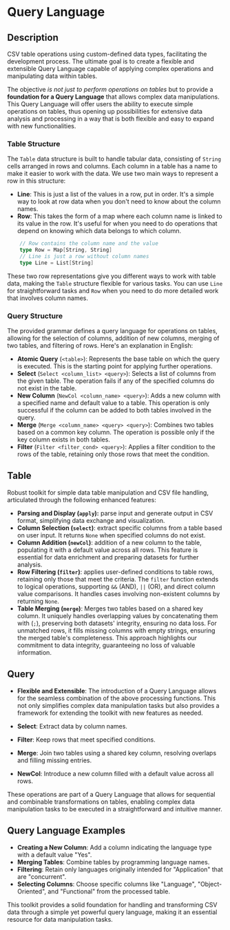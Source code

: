 # Query Language

## Description

CSV table operations using custom-defined data types, facilitating the development process. The ultimate goal is to create a flexible and extensible Query Language capable of applying complex operations and manipulating data within tables.

The objective *is not just to perform operations on tables* but to provide a **foundation for a Query Language** that allows complex data manipulations. This Query Language will offer users the ability to execute simple operations on tables, thus opening up possibilities for extensive data analysis and processing in a way that is both flexible and easy to expand with new functionalities.

### Table Structure

The `Table` data structure is built to handle tabular data, consisting of `String` cells arranged in rows and columns. Each column in a table has a name to make it easier to work with the data. We use two main ways to represent a row in this structure:

- **Line**: This is just a list of the values in a row, put in order. It's a simple way to look at row data when you don't need to know about the column names.
- **Row**: This takes the form of a map where each column name is linked to its value in the row. It's useful for when you need to do operations that depend on knowing which data belongs to which column.

```scala
    // Row contains the column name and the value
    type Row = Map[String, String]
    // Line is just a row without column names
    type Line = List[String]
```

These two row representations give you different ways to work with table data, making the `Table` structure flexible for various tasks. You can use `Line` for straightforward tasks and `Row` when you need to do more detailed work that involves column names.

### Query Structure

The provided grammar defines a query language for operations on tables, allowing for the selection of columns, addition of new columns, merging of two tables, and filtering of rows. Here's an explanation in English:

- **Atomic Query** (`<table>`): Represents the base table on which the query is executed. This is the starting point for applying further operations.
- **Select** (`Select <column_list> <query>`): Selects a list of columns from the given table. The operation fails if any of the specified columns do not exist in the table.
- **New Column** (`NewCol <column_name> <query>`): Adds a new column with a specified name and default value to a table. This operation is only successful if the column can be added to both tables involved in the query.
- **Merge** (`Merge <column_name> <query> <query>`): Combines two tables based on a common key column. The operation is possible only if the key column exists in both tables.
- **Filter** (`Filter <filter_cond> <query>`): Applies a filter condition to the rows of the table, retaining only those rows that meet the condition.

## Table

Robust toolkit for simple data table manipulation and CSV file handling, articulated through the following enhanced features:

- **Parsing and Display (`apply`):** parse input and generate output in CSV format, simplifying data exchange and visualization.
- **Column Selection (`select`)**: extract specific columns from a table based on user input. It returns `None` when specified columns do not exist.
- **Column Addition (`newCol`)**: addition of a new column to the table, populating it with a default value across all rows. This feature is essential for data enrichment and preparing datasets for further analysis.
- **Row Filtering (`filter`)**: applies user-defined conditions to table rows, retaining only those that meet the criteria. The `filter` function extends to logical operations, supporting `&&` (AND), `||` (OR), and direct column value comparisons. It handles cases involving non-existent columns by returning `None`.
- **Table Merging (`merge`)**: Merges two tables based on a shared key column. It uniquely handles overlapping values by concatenating them with (`;`), preserving both datasets' integrity, ensuring no data loss. For unmatched rows, it fills missing columns with empty strings, ensuring the merged table's completeness. This approach highlights our commitment to data integrity, guaranteeing no loss of valuable information.

## Query

- **Flexible and Extensible**: The introduction of a Query Language allows for the seamless combination of the above processing functions. This not only simplifies complex data manipulation tasks but also provides a framework for extending the toolkit with new features as needed.

- **Select**: Extract data by column names.
- **Filter**: Keep rows that meet specified conditions.
- **Merge**: Join two tables using a shared key column, resolving overlaps and filling missing entries.
- **NewCol**: Introduce a new column filled with a default value across all rows.

These operations are part of a Query Language that allows for sequential and combinable transformations on tables, enabling complex data manipulation tasks to be executed in a straightforward and intuitive manner.

## Query Language Examples

- **Creating a New Column**: Add a column indicating the language type with a default value "Yes".
- **Merging Tables**: Combine tables by programming language names.
- **Filtering**: Retain only languages originally intended for "Application" that are "concurrent".
- **Selecting Columns**: Choose specific columns like "Language", "Object-Oriented", and "Functional" from the processed table.

This toolkit provides a solid foundation for handling and transforming CSV data through a simple yet powerful query language, making it an essential resource for data manipulation tasks.
